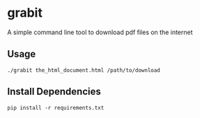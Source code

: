 grabit
======

A simple command line tool to download pdf files on the internet

Usage
-----

    ./grabit the_html_document.html /path/to/download
    
Install Dependencies
--------------------

    pip install -r requirements.txt
